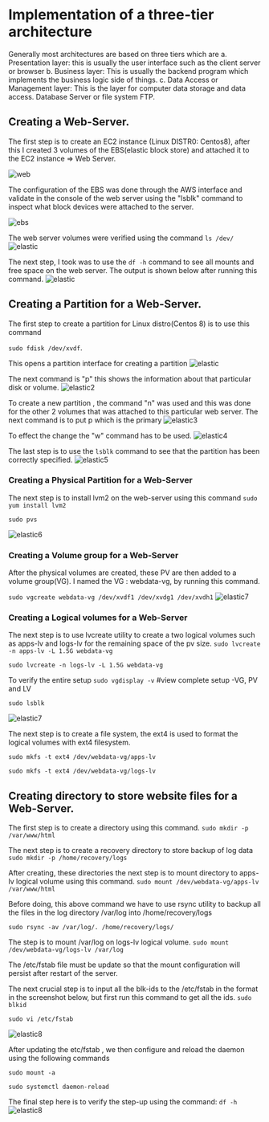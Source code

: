 # Implementation of a three-tier architecture 
Generally most architectures are based on three tiers which are
a. Presentation layer: this is usually the user interface such as the client server or browser
b. Business layer: This is usually the backend program which implements the business logic side of things.
c. Data Access or Management layer: This is the layer for computer data storage and data access. Database Server or file system FTP.


## Creating a Web-Server.
The first step is to create an EC2 instance (Linux DISTR0: Centos8), after this I created 3 volumes of the EBS(elastic block store) and attached it to the EC2 instance => Web Server. 

![web](./images/block.png)

The configuration of the EBS was done through the AWS interface and validate in the console of the web server using the "lsblk" command to inspect what block devices were attached to the server.

![ebs](./images/ebs_blk.png)

The web server volumes were verified using the command `ls /dev/`
![elastic](./images/blks.png)

The next step, I took was to use the `df -h` command to see all mounts and free space on the web server. The output is shown below after running this command.
![elastic](./images/disk.png)


## Creating a Partition for a Web-Server.

The first step to create a partition for Linux distro(Centos 8) is to use this command 

`sudo fdisk /dev/xvdf`. 

This opens a partition interface for creating a partition
![elastic](./images/part_inf.png)

The next command is "p" this shows the information about that particular disk or volume.
![elastic2](./images/part.png)

To create a new partition , the command "n" was used and this was done for the other 2 volumes that was attached to this particular web server.
The next command is to put p which is the primary
![elastic3](./images/create_new_volume.png)

To effect the change the "w" command has to be used. 
![elastic4](./images/complete.png)

The last step is to use the `lsblk` command to see that the partition has been correctly specified. 
![elastic5](./images/partitioncomplete.png)


### Creating a Physical Partition for a Web-Server
The next step is to install lvm2 on the web-server using this command
`sudo yum install lvm2` 

`sudo pvs`

![elastic6](./images/pvc_created.png)


### Creating a Volume group for a Web-Server

After the physical volumes are created, these PV are then added to a volume group(VG). I named the VG : webdata-vg, by running this command.

`sudo vgcreate webdata-vg /dev/xvdf1 /dev/xvdg1 /dev/xvdh1`
![elastic7](./images/vgs.png)


### Creating a Logical volumes for a Web-Server

The next step is to use lvcreate utility to create a two logical volumes such as apps-lv and logs-lv for the remaining space of the pv size.
`sudo lvcreate -n apps-lv -L 1.5G webdata-vg`


`sudo lvcreate -n logs-lv -L 1.5G webdata-vg`

To verify the entire setup
`sudo vgdisplay -v` #view complete setup -VG, PV and LV

`sudo lsblk`

![elastic7](./images/lv-complete.png)


The next step is to create a file system, the ext4 is used to format the logical volumes with ext4 filesystem.

`sudo mkfs -t ext4 /dev/webdata-vg/apps-lv`

`sudo mkfs -t ext4 /dev/webdata-vg/logs-lv`


## Creating directory to store website files for a Web-Server.

The first step is to create a directory using this command.
`sudo mkdir -p /var/www/html`

The next step is to create a recovery directory to store backup of log data
`sudo mkdir -p /home/recovery/logs`

After creating, these directories the next step is to mount directory to apps-lv logical volume using this command.
`sudo mount /dev/webdata-vg/apps-lv /var/www/html`

Before doing, this above command we have to use rsync utility to backup all the files in the log directory /var/log into /home/recovery/logs 

`sudo rsync -av /var/log/. /home/recovery/logs/`

The step is to mount /var/log on logs-lv logical volume. 
`sudo mount /dev/webdata-vg/logs-lv /var/log`

The /etc/fstab file must be update so that the mount configuration will persist after restart of the server.

The next crucial step is to input all the blk-ids to the /etc/fstab in the format in the screenshot below, but first run this command to get all the ids. 
`sudo blkid`

`sudo vi /etc/fstab`

![elastic8](./images/fstab.png)

After updating the etc/fstab , we then configure and reload the daemon using the following commands

`sudo mount -a`

`sudo systemctl daemon-reload`

The final step here is to verify the step-up using the command: `df -h`
![elastic8](./images/setup-complete.png)


